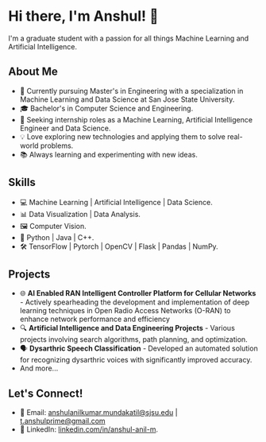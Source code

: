 # Hi there, I'm Anshul! 👋

I'm a graduate student with a passion for all things Machine Learning and Artificial Intelligence.
## About Me
- 🌱 Currently pursuing Master's in Engineering with a specialization in Machine Learning and Data Science at San Jose State University.
- 🎓 Bachelor's in Computer Science and Engineering.
- 🤖 Seeking internship roles as a Machine Learning, Artificial Intelligence Engineer and Data Science.
- 💡 Love exploring new technologies and applying them to solve real-world problems.
- 📚 Always learning and experimenting with new ideas.

## Skills
- 💻 Machine Learning | Artificial Intelligence | Data Science.
- 📊 Data Visualization | Data Analysis.
- 🖼️ Computer Vision.
- 🐍 Python | Java | C++.
- 🛠️ TensorFlow | Pytorch | OpenCV | Flask | Pandas | NumPy.

## Projects
- 🌐 **AI Enabled RAN Intelligent Controller Platform for Cellular Networks** - Actively spearheading the development and implementation of deep learning techniques in Open Radio Access Networks (O-RAN) to enhance network performance and efficiency
- 🔍 **Artificial Intelligence and Data Engineering Projects** - Various projects involving search algorithms, path planning, and optimization.
- 🗣️ **Dysarthric Speech Classification** - Developed an automated solution for recognizing dysarthric voices with significantly improved accuracy.
- And more...

## Let's Connect!
- 📧 Email: anshulanilkumar.mundakatil@sjsu.edu | t.anshulprime@gmail.com
- 🔗 LinkedIn: [linkedin.com/in/anshul-anil-m](linkedin.com/in/anshul-anil-m).
